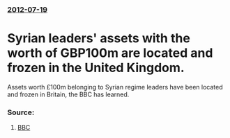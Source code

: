 ### [2012-07-19](/news/2012/07/19/index.md)

# Syrian leaders' assets with the worth of GBP100m are located and frozen in the United Kingdom. 

Assets worth £100m belonging to Syrian regime leaders have been located and frozen in Britain, the BBC has learned.


### Source:

1. [BBC](http://www.bbc.co.uk/news/uk-18897218)
